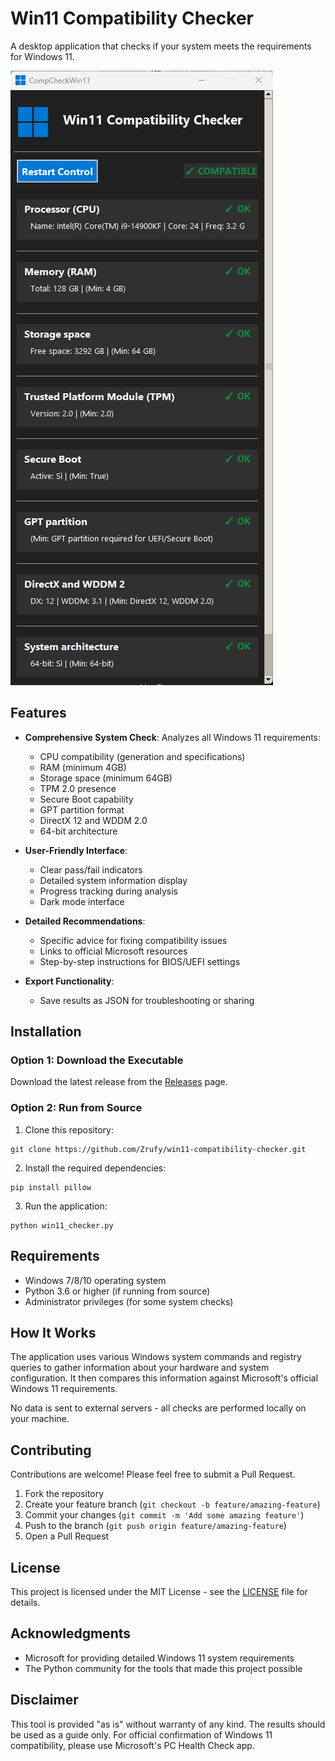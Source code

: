 # Win11 Compatibility Checker

A desktop application that checks if your system meets the requirements for Windows 11.

![Win11 Compatibility Checker Screenshot](Screenshot.png)

## Features

- **Comprehensive System Check**: Analyzes all Windows 11 requirements:
  - CPU compatibility (generation and specifications)
  - RAM (minimum 4GB)
  - Storage space (minimum 64GB)
  - TPM 2.0 presence
  - Secure Boot capability
  - GPT partition format
  - DirectX 12 and WDDM 2.0
  - 64-bit architecture

- **User-Friendly Interface**:
  - Clear pass/fail indicators
  - Detailed system information display
  - Progress tracking during analysis
  - Dark mode interface

- **Detailed Recommendations**:
  - Specific advice for fixing compatibility issues
  - Links to official Microsoft resources
  - Step-by-step instructions for BIOS/UEFI settings

- **Export Functionality**:
  - Save results as JSON for troubleshooting or sharing

## Installation

### Option 1: Download the Executable
Download the latest release from the [Releases](https://github.com/yourusername/win11-compatibility-checker/releases) page.

### Option 2: Run from Source
1. Clone this repository:
```
git clone https://github.com/Zrufy/win11-compatibility-checker.git
```

2. Install the required dependencies:
```
pip install pillow
```

3. Run the application:
```
python win11_checker.py
```

## Requirements

- Windows 7/8/10 operating system
- Python 3.6 or higher (if running from source)
- Administrator privileges (for some system checks)

## How It Works

The application uses various Windows system commands and registry queries to gather information about your hardware and system configuration. It then compares this information against Microsoft's official Windows 11 requirements.

No data is sent to external servers - all checks are performed locally on your machine.

## Contributing

Contributions are welcome! Please feel free to submit a Pull Request.

1. Fork the repository
2. Create your feature branch (`git checkout -b feature/amazing-feature`)
3. Commit your changes (`git commit -m 'Add some amazing feature'`)
4. Push to the branch (`git push origin feature/amazing-feature`)
5. Open a Pull Request

## License

This project is licensed under the MIT License - see the [LICENSE](LICENSE) file for details.

## Acknowledgments

- Microsoft for providing detailed Windows 11 system requirements
- The Python community for the tools that made this project possible

## Disclaimer

This tool is provided "as is" without warranty of any kind. The results should be used as a guide only. For official confirmation of Windows 11 compatibility, please use Microsoft's PC Health Check app.
